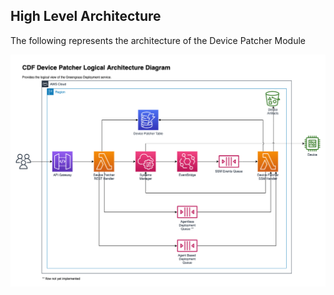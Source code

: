 ## High Level Architecture

The following represents the architecture of the Device Patcher Module

![screenshot](../docs/images/device-patcher-hla.png)

